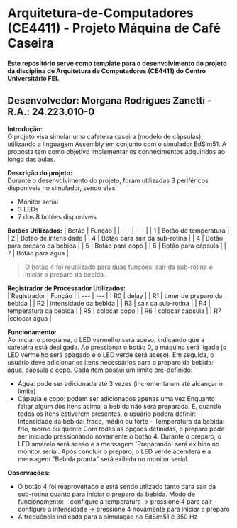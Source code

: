 # Arquitetura-de-Computadores (CE4411) - Projeto Máquina de Café Caseira

#### Este repositório serve como template para o desenvolvimento do projeto da disciplina de Arquitetura de Computadores (CE4411) do Centro Universitário FEI.

**Desenvolvedor:** Morgana Rodrigues Zanetti - R.A.: 24.223.010-0
---

**Introdução:**  
O projeto visa simular uma cafeteira caseira (modelo de cápsulas), utilizando a linguagem Assembly em conjunto com o simulador EdSim51. A proposta tem como objetivo implementar os conhecimentos adquiridos ao longo das aulas.


**Descrição do projeto:**  
Durante o desenvolvimento do projeto, foram utilizadas 3 periféricos disponíveis no simulador, sendo eles:
  - Monitor serial
  - 3 LEDs
  - 7 dos 8 botões disponíveis 

**Botões Utilizados:**
| Botão | Função | 
| --- | --- |
| 1 | Botão de temperatura | 
| 2 | Botão de intensidade |
| 4 | Botão para sair da sub-rotina |
| 4 | Botão para preparo da bebida |
| 5 | Botão para copo |
| 6 | Botão para cápsula |
| 7 | Botão para água |

>O botão 4 foi reutilizado para duas funções: sair da sub-rotina e iniciar o preparo da bebida.
    
**Registrador de Processador Utilizados:**  
| Registrador | Função |
| --- | --- |
| R0 | delay |
| R1 | timer de preparo da bebida |
| R2 | intensidade da bebida |
| R3 | sair da sub-rotina |
| R4 | temperatura da bebida |
| R5 | colocar copo |
| R6 | colocar cápsula |
| R7 |colocar água |

**Funcionamento:**  
Ao iniciar o programa, o LED vermelho será aceso, indicando que a cafeteira está desligada. Ao pressionar o botão 0, a máquina será ligada (o LED vermelho será apagado e o LED verde será aceso). Em seguida, o usuário deve adicionar os itens necessários para o preparo da bebida: água, cápsula e copo. Cada item possui um limite pré-definido:
   - Água: pode ser adicionada até 3 vezes (incrementa um até alcançar o limite)
   - Cápsula e copo: podem ser adicionados apenas uma vez
Enquanto faltar algum dos itens acima, a bebida não será preparada. E, quando todos os itens estiverem presentes, o usuário poderá definir:
	- Intensidade da bebida: fraco, médio ou forte
 	- Temperatura da bebida: frio, morno ou quente
Com todas as opções definidas, o preparo pode ser iniciado pressionando novamente o botão 4. Durante o preparo, o LED amarelo será aceso e a mensagem 'Preparando' será exibida no monitor serial. Após concluir o preparo, o LED verde acenderá e a mensagem "Bebida pronta" será exibida no monitor serial.

**Observações:**  
 - O botão 4 foi reaproveitado e está sendo utlizado tanto para sair da sub-rotina quanto para iniciar o preparo da bebida. Modo de funcionamento:
		- configure a temperatura → pressione 4 para sair
		- configure a intensidade → pressione 4 novamente para iniciar o preparo
 - A frequência indicada para a simulação no EdSim51 é 350 Hz
